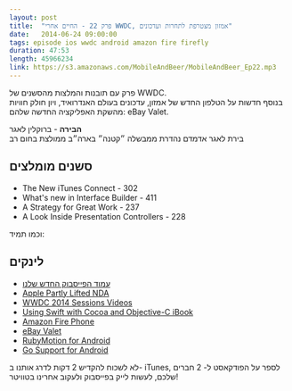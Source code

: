```yaml
---
layout: post
title:  "פרק 22 - החיים אחרי WWDC, אמזון מצטרפת לתחרות ועדכונים"
date:   2014-06-24 09:00:00
tags: episode ios wwdc android amazon fire firefly
duration: 47:53
length: 45966234
link: https://s3.amazonaws.com/MobileAndBeer/MobileAndBeer_Ep22.mp3
---
```


פרק עם תובנות והמלצות מהסשנים של WWDC.  
בנוסף חדשות על הטלפון החדש של אמזון, עדכונים בעולם האנדרואיד, ויון חולק חוויות מהשקת האפליקציה החדשה שלהם: eBay Valet.


**הבירה** - ברוקלין לאגר  
בירת לאגר אדמדם נהדרת ממבשלה ״קטנה״ בארה״ב
ממולצת בחום רב


## סשנים מומלצים

* The New iTunes Connect - 302
* What's new in Interface Builder - 411
* A Strategy for Great Work - 237
* A Look Inside Presentation Controllers - 228

וכמו תמיד:  

## לינקים

* [עמוד הפייסבוק החדש שלנו](https://www.facebook.com/mobileandbeer)
* [Apple Partly Lifted NDA](http://oleb.net/blog/2014/06/apple-lifted-beta-nda/)
* [WWDC 2014 Sessions Videos](https://developer.apple.com/videos/wwdc/2014/)
* [Using Swift with Cocoa and Objective-C iBook](https://itunes.apple.com/us/book/using-swift-cocoa-objective/id888894773?mt=11)
* [Amazon Fire Phone](http://arstechnica.com/gadgets/2014/06/amazon-announces-its-first-smartphone-the-fire-phone/)
* [eBay Valet](http://techcrunch.com/2014/06/17/ebay-launches-ebay-valet-an-iphone-app-that-does-the-selling-for-you/)
* [RubyMotion for Android](http://blog.rubymotion.com/post/87048665656/rubymotion-3-0-sneak-peek-android-support)
* [Go Support for Android](https://docs.google.com/document/d/1N3XyVkAP8nmWjASz8L_OjjnjVKxgeVBjIsTr5qIUcA4/preview?sle=true)



לא לשכוח להקדיש 2 דקות לדרג אותנו ב- iTunes, לספר על הפודקאסט ל- 2 חברים שלכם, לעשות לייק בפייסבוק ולעקוב אחרינו בטוויטר!
